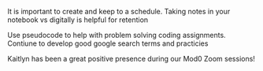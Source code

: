 It is important to create and keep to a schedule.
Taking notes in your notebook vs digitally is helpful for retention

Use pseudocode to help with problem solving coding assignments.
Contiune to develop good google search terms and practicies

Kaitlyn has been a great positive presence during our Mod0 Zoom sessions!
